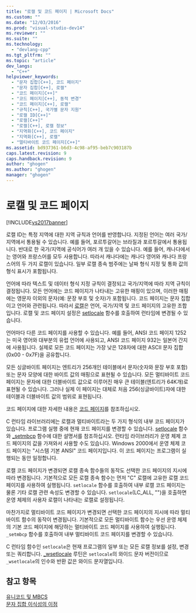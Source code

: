 ```yaml
---
title: "로캘 및 코드 페이지 | Microsoft Docs"
ms.custom: ""
ms.date: "12/03/2016"
ms.prod: "visual-studio-dev14"
ms.reviewer: ""
ms.suite: ""
ms.technology: 
  - "devlang-cpp"
ms.tgt_pltfrm: ""
ms.topic: "article"
dev_langs: 
  - "C++"
helpviewer_keywords: 
  - "문자 집합[C++], 코드 페이지"
  - "문자 집합[C++], 로캘"
  - "코드 페이지[C++]"
  - "코드 페이지[C++], 동적 변경"
  - "코드 페이지[C++], 로캘"
  - "규칙[C++], 국가별 문자 지원"
  - "로캘 ID[C++]"
  - "로캘[C++]"
  - "로캘[C++], 로캘 정보"
  - "지역화[C++], 코드 페이지"
  - "지역화[C++], 로캘"
  - "멀티바이트 코드 페이지[C++]"
ms.assetid: bd937361-b6d3-4c98-af95-beb7c903187b
caps.latest.revision: 9
caps.handback.revision: 9
author: "ghogen"
ms.author: "ghogen"
manager: "ghogen"
---
```

# 로캘 및 코드 페이지
[!INCLUDE[vs2017banner](../assembler/inline/includes/vs2017banner.md)]

로캘 ID는 특정 지역에 대한 지역 규칙과 언어를 반영합니다.  지정된 언어는 여러 국가\/지역에서 통용될 수 있습니다. 예를 들어, 포르투갈어는 브라질과 포르투갈에서 통용됩니다.  반대로 한 국가\/지역에 공식어가 여러 개 있을 수 있습니다.  예를 들어, 캐나다에서는 영어와 프랑스어를 모두 사용합니다.  따라서 캐나다에는 캐나다 영어와 캐나다 프랑스어의 두 가지 로캘이 있습니다.  일부 로캘 종속 범주에는 날짜 형식 지정 및 통화 값의 형식 표시가 포함됩니다.  
  
 언어에 따라 텍스트 및 데이터 형식 지정 규칙이 결정되고 국가\/지역에 따라 지역 규칙이 결정됩니다.  모든 언어에는 코드 페이지가 나타내는 고유한 매핑이 있으며, 이러한 매핑에는 영문자 이외의 문자\(예: 문장 부호 및 숫자\)가 포함됩니다.  코드 페이지는 문자 집합이고 언어와 관련됩니다.  따라서 [로캘](../c-runtime-library/locale.md)은 언어, 국가\/지역 및 코드 페이지의 고유한 조합입니다.  로캘 및 코드 페이지 설정은 [setlocale](../c-runtime-library/reference/setlocale-wsetlocale.md) 함수를 호출하여 런타임에 변경될 수 있습니다.  
  
 언어마다 다른 코드 페이지를 사용할 수 있습니다.  예를 들어, ANSI 코드 페이지 1252는 미국 영어와 대부분의 유럽 언어에 사용되고, ANSI 코드 페이지 932는 일본어 간지에 사용됩니다.  실제로 모든 코드 페이지는 가장 낮은 128자에 대한 ASCII 문자 집합\(0x00 \- 0x7F\)을 공유합니다.  
  
 모든 싱글바이트 페이지는 엔트리가 256개인 테이블에서 문자\(숫자와 문장 부호 포함\) 또는 문자 모양에 대한 바이트 값의 매핑으로 표현될 수 있습니다.  모든 멀티바이트 코드 페이지는 문자에 대한 더블바이트 값으로 이루어진 매우 큰 테이블\(엔트리가 64K개\)로 표현될 수 있습니다.  그러나 실제 이 페이지는 대체로 처음 256\(싱글바이트\)자에 대한 테이블과 더블바이트 값의 범위로 표현됩니다.  
  
 코드 페이지에 대한 자세한 내용은 [코드 페이지](../c-runtime-library/code-pages.md)를 참조하십시오.  
  
 C 런타임 라이브러리에는 로캘과 멀티바이트라는 두 가지 형식의 내부 코드 페이지가 있습니다.  프로그램 실행 중에 현재 코드 페이지를 변경할 수 있습니다. [setlocale](../c-runtime-library/reference/setlocale-wsetlocale.md) 함수와 [\_setmbcp](../c-runtime-library/reference/setmbcp.md) 함수에 대한 설명서를 참조하십시오.  런타임 라이브러리가 운영 체제 코드 페이지의 값을 가져와서 사용할 수도 있습니다.  Windows 2000에서 운영 체제 코드 페이지는 "시스템 기본 ANSI" 코드 페이지입니다.  이 코드 페이지는 프로그램이 실행되는 동안 일정합니다.  
  
 로캘 코드 페이지가 변경되면 로캘 종속 함수들의 동작도 선택한 코드 페이지의 지시에 따라 변경됩니다.  기본적으로 모든 로캘 종속 함수는 먼저 "C" 로캘에 고유한 로캘 코드 페이지를 사용하여 실행됩니다.  `setlocale` 함수를 호출하여 내부 로캘 코드 페이지는 물론 기타 로캘 관련 속성도 변경할 수 있습니다.  `setlocale`\(LC\_ALL, ""\)을 호출하면 운영 체제의 사용자 로캘이 나타내는 로캘로 설정됩니다.  
  
 마찬가지로 멀티바이트 코드 페이지가 변경되면 선택한 코드 페이지의 지시에 따라 멀티바이트 함수의 동작이 변경됩니다.  기본적으로 모든 멀티바이트 함수는 우선 운영 체제의 기본 코드 페이지에 해당하는 멀티바이트 코드 페이지를 사용하여 실행됩니다.  `_setmbcp` 함수를 호출하여 내부 멀티바이트 코드 페이지를 변경할 수 있습니다.  
  
 C 런타임 함수인 `setlocale`은 현재 프로그램의 일부 또는 모든 로캘 정보를 설정, 변경 또는 쿼리합니다.  [\_wsetlocale](../c-runtime-library/reference/setlocale-wsetlocale.md) 루틴은 `setlocale`의 와이드 문자 버전이므로 `_wsetlocale`의 인수와 반환 값은 와이드 문자열입니다.  
  
## 참고 항목  
 [유니코드 및 MBCS](../text/unicode-and-mbcs.md)   
 [문자 집합 이식성의 이점](../text/benefits-of-character-set-portability.md)
